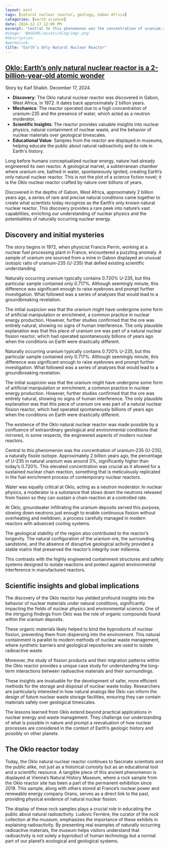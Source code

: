 ```yaml
---
layout: post
tags: [natural nuclear reactor, geology, Gabon Africa]
categories: [earth science]
date: 2024-12-17 12:09 PM
excerpt: 'Central to this phenomenon was the concentration of uranium-235 (U-235), a naturally fissile isotope. Approximately 2 billion years ago, the percentage of U-235 in natural uranium was around 3%, significantly higher than today’s 0.720%. This elevated concentration was crucial as it allowed for a sustained nuclear chain reaction, something that is meticulously replicated in the fuel enrichment process of contemporary nuclear reactors. Water was equally critical at Oklo, acting as a neutron moderator. In nuclear physics, a moderator is a substance that slows down the neutrons released from fission so they can sustain a chain reaction at a controlled rate.'
#image: 'BASEURL/assets/blog/img/.png'
#description:
#permalink:
title: "Earth’s Only Natural Nuclear Reactor"
---
```



## [Oklo: Earth’s only natural nuclear reactor is a 2-billion-year-old atomic wonder](https://interestingengineering.com/energy/oklo-natural-nuclear-reactor#)

Story by Kaif Shaikh. December 17, 2024.

- **Discovery**: The Oklo natural nuclear reactor was discovered in Gabon, West Africa, in 1972. It dates back approximately 2 billion years.
- **Mechanics**: The reactor operated due to a high concentration of uranium-235 and the presence of water, which acted as a neutron moderator.
- **Scientific Insights**: The reactor provides valuable insights into nuclear physics, natural containment of nuclear waste, and the behavior of nuclear materials over geological timescales.
- **Educational Value**: Samples from the reactor are displayed in museums, helping educate the public about natural radioactivity and its role in Earth's history.

Long before humans conceptualized nuclear energy, nature had already engineered its own reactor. A geological marvel, a subterranean chamber where uranium ore, bathed in water, spontaneously ignited, creating Earth’s only natural nuclear reactor. This is not the plot of a science fiction novel; it is the Oklo nuclear reactor crafted by nature over billions of years.

Discovered in the depths of Gabon, West Africa, approximately 2 billion years ago, a series of rare and precise natural conditions came together to create what scientists today recognize as the Earth’s only known natural nuclear reactor. This discovery provides a rare peek into nature’s vast capabilities, enriching our understanding of nuclear physics and the potentialities of naturally occurring nuclear energy.

## Discovery and initial mysteries

The story begins in 1972, when physicist Francis Perrin, working at a nuclear fuel processing plant in France, encountered a puzzling anomaly. A sample of uranium ore sourced from a mine in Gabon displayed an unusual isotopic ratio of uranium-235 (U-235) that defied existing scientific understanding. 

Naturally occurring uranium typically contains 0.720% U-235, but this particular sample contained only 0.717%. Although seemingly minute, this difference was significant enough to raise eyebrows and prompt further investigation. What followed was a series of analyses that would lead to a groundbreaking revelation. 

The initial suspicion was that the uranium might have undergone some form of artificial manipulation or enrichment, a common practice in nuclear energy production. However, further studies confirmed that the ore was entirely natural, showing no signs of human interference. The only plausible explanation was that this piece of uranium ore was part of a natural nuclear fission reactor, which had operated spontaneously billions of years ago when the conditions on Earth were drastically different.

Naturally occurring uranium typically contains 0.720% U-235, but this particular sample contained only 0.717%. Although seemingly minute, this difference was significant enough to raise eyebrows and prompt further investigation. What followed was a series of analyses that would lead to a groundbreaking revelation. 

The initial suspicion was that the uranium might have undergone some form of artificial manipulation or enrichment, a common practice in nuclear energy production. However, further studies confirmed that the ore was entirely natural, showing no signs of human interference. The only plausible explanation was that this piece of uranium ore was part of a natural nuclear fission reactor, which had operated spontaneously billions of years ago when the conditions on Earth were drastically different.

The existence of the Oklo natural nuclear reactor was made possible by a confluence of extraordinary geological and environmental conditions that mirrored, in some respects, the engineered aspects of modern nuclear reactors. 

Central to this phenomenon was the concentration of uranium-235 (U-235), a naturally fissile isotope. Approximately 2 billion years ago, the percentage of U-235 in natural uranium was around 3%, significantly higher than today’s 0.720%. This elevated concentration was crucial as it allowed for a sustained nuclear chain reaction, something that is meticulously replicated in the fuel enrichment process of contemporary nuclear reactors.

Water was equally critical at Oklo, acting as a neutron moderator. In nuclear physics, a moderator is a substance that slows down the neutrons released from fission so they can sustain a chain reaction at a controlled rate. 

At Oklo, groundwater infiltrating the uranium deposits served this purpose, slowing down neutrons just enough to enable continuous fission without overheating and meltdown, a process carefully managed in modern reactors with advanced cooling systems.

The geological stability of the region also contributed to the reactor’s longevity. The natural configuration of the uranium ore, the surrounding sandstone, and the absence of disruptive geological activity provided a stable matrix that preserved the reactor’s integrity over millennia.

This contrasts with the highly engineered containment structures and safety systems designed to isolate reactions and protect against environmental interference in manufactured reactors.

## Scientific insights and global implications

The discovery of the Oklo reactor has yielded profound insights into the behavior of nuclear materials under natural conditions, significantly impacting the fields of nuclear physics and environmental science. One of the intriguing findings from Oklo was the role of organic compounds found within the uranium deposits. 

These organic materials likely helped to bind the byproducts of nuclear fission, preventing them from dispersing into the environment. This natural containment is parallel to modern methods of nuclear waste management, where synthetic barriers and geological repositories are used to isolate radioactive waste.

Moreover, the study of fission products and their migration patterns within the Oklo reactor provides a unique case study for understanding the long-term interactions between radioactive materials and their surroundings. 

These insights are invaluable for the development of safer, more efficient methods for the storage and disposal of nuclear waste today. Researchers are particularly interested in how natural analogs like Oklo can inform the design of future nuclear waste storage facilities, ensuring they can contain materials safely over geological timescales.

The lessons learned from Oklo extend beyond practical applications in nuclear energy and waste management. They challenge our understanding of what is possible in nature and prompt a reevaluation of how nuclear processes are considered in the context of Earth’s geologic history and possibly on other planets.

## The Oklo reactor today

Today, the Oklo natural nuclear reactor continues to fascinate scientists and the public alike, not just as a historical curiosity but as an educational tool and a scientific resource. A tangible piece of this ancient phenomenon is displayed at Vienna’s Natural History Museum, where a rock sample from the Oklo reactor site has been a part of the permanent exhibition since 2019. This sample, along with others stored at France’s nuclear power and renewable energy company Orano, serves as a direct link to the past, providing physical evidence of natural nuclear fission.

The display of these rock samples plays a crucial role in educating the public about natural radioactivity. Ludovic Ferrière, the curator of the rock collection at the museum, emphasizes the importance of these exhibits in explaining radioactivity. By presenting real examples of naturally occurring radioactive materials, the museum helps visitors understand that radioactivity is not solely a byproduct of human technology but a normal part of our planet’s ecological and geological systems.
